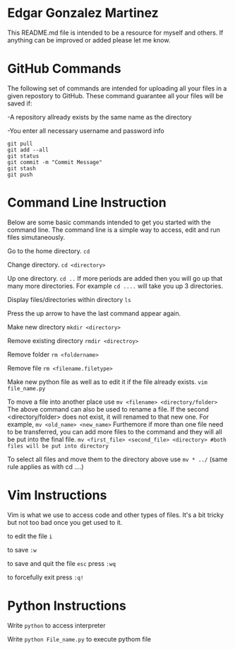 # Edgar Gonzalez Martinez
This README.md file is intended to be a resource for myself and others. If anything can be improved or added please let me know.

# GitHub Commands
The following set of commands are intended for uploading all your files in a given repostory to GitHub. These command guarantee all your files will be saved if:

-A repository allready exists by the same name as the directory

-You enter all necessary username and password info

```
git pull
git add --all
git status
git commit -m "Commit Message"
git stash
git push
```




# Command Line Instruction
Below are some basic commands intended to get you started with the command line. The command line is a simple way to access, edit and run files simutaneously. 

Go to the home directory.
```cd```

Change directory.
```cd <directory>```

Up one directory. 
```cd ..```
If more periods are added then you will go up that many more directories. For example ```cd ....``` will take you up 3 directories. 

Display files/directories within directory
```ls```

Press the up arrow to have the last command appear again. 

Make new directory
```mkdir <directory>```

Remove existing directory 
```rmdir <directroy>```

Remove folder
```rm <foldername>```

Remove file
```rm <filename.filetype>```

Make new python file as well as to edit it if the file already exists.
```vim file_name.py```

To move a file into another place use 
```mv <filename> <directory/folder>```
The above command can also be used to rename a file. If the second <directory/folder> does not exist, it will renamed to that new one. For example, 
```mv <old_name> <new_name>```
Furthemore if more than one file need to be transferred, you can add more files to the command and they will all be put into the final file. 
```mv <first_file> <second_file> <directory> #both files will be put into directory```

To select all files and move them to the directory above use
```mv * ../```
(same rule applies as with cd ....)

# Vim Instructions
Vim is what we use to access code and other types of files. It's a bit tricky but not too bad once you get used to it.

to edit the file ```i```

to save ```:w```

to save and quit the file ```esc``` press ```:wq```

to forcefully exit press
```:q!```



# Python Instructions

Write `python` to access interpreter

Write `python File_name.py` to execute pythom file 

